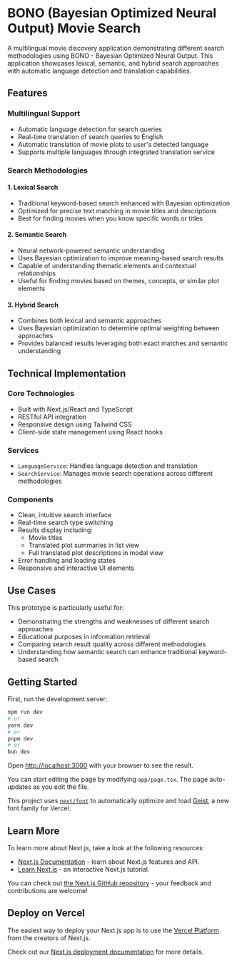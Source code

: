 # BONO (Bayesian Optimized Neural Output) Movie Search

A multilingual movie discovery application demonstrating different search methodologies using BONO - Bayesian Optimized Neural Output. This application showcases lexical, semantic, and hybrid search approaches with automatic language detection and translation capabilities.

## Features

### Multilingual Support
- Automatic language detection for search queries
- Real-time translation of search queries to English
- Automatic translation of movie plots to user's detected language
- Supports multiple languages through integrated translation service

### Search Methodologies

#### 1. Lexical Search
- Traditional keyword-based search enhanced with Bayesian optimization
- Optimized for precise text matching in movie titles and descriptions
- Best for finding movies when you know specific words or titles

#### 2. Semantic Search
- Neural network-powered semantic understanding
- Uses Bayesian optimization to improve meaning-based search results
- Capable of understanding thematic elements and contextual relationships
- Useful for finding movies based on themes, concepts, or similar plot elements

#### 3. Hybrid Search
- Combines both lexical and semantic approaches
- Uses Bayesian optimization to determine optimal weighting between approaches
- Provides balanced results leveraging both exact matches and semantic understanding

## Technical Implementation

### Core Technologies
- Built with Next.js/React and TypeScript
- RESTful API integration
- Responsive design using Tailwind CSS
- Client-side state management using React hooks

### Services
- `LanguageService`: Handles language detection and translation
- `SearchService`: Manages movie search operations across different methodologies

### Components
- Clean, intuitive search interface
- Real-time search type switching
- Results display including:
  - Movie titles
  - Translated plot summaries in list view
  - Full translated plot descriptions in modal view
- Error handling and loading states
- Responsive and interactive UI elements

## Use Cases

This prototype is particularly useful for:
- Demonstrating the strengths and weaknesses of different search approaches
- Educational purposes in information retrieval
- Comparing search result quality across different methodologies
- Understanding how semantic search can enhance traditional keyword-based search

## Getting Started

First, run the development server:

```bash
npm run dev
# or
yarn dev
# or
pnpm dev
# or
bun dev
```

Open [http://localhost:3000](http://localhost:3000) with your browser to see the result.

You can start editing the page by modifying `app/page.tsx`. The page auto-updates as you edit the file.

This project uses [`next/font`](https://nextjs.org/docs/app/building-your-application/optimizing/fonts) to automatically optimize and load [Geist](https://vercel.com/font), a new font family for Vercel.

## Learn More

To learn more about Next.js, take a look at the following resources:

- [Next.js Documentation](https://nextjs.org/docs) - learn about Next.js features and API.
- [Learn Next.js](https://nextjs.org/learn) - an interactive Next.js tutorial.

You can check out [the Next.js GitHub repository](https://github.com/vercel/next.js) - your feedback and contributions are welcome!

## Deploy on Vercel

The easiest way to deploy your Next.js app is to use the [Vercel Platform](https://vercel.com/new?utm_medium=default-template&filter=next.js&utm_source=create-next-app&utm_campaign=create-next-app-readme) from the creators of Next.js.

Check out our [Next.js deployment documentation](https://nextjs.org/docs/app/building-your-application/deploying) for more details.
